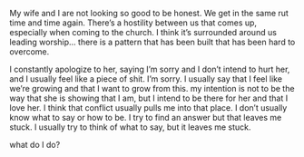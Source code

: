 My wife and I are not looking so good to be honest. We get in the same rut time and time again. There’s a hostility between us that comes up, especially when coming to the church. I think it’s surrounded around us leading worship… there is a pattern that has been built that has been hard to overcome. 

I constantly apologize to her, saying I’m sorry and I don’t intend to hurt her, and I usually feel like a piece of shit. I’m sorry. I usually say that I feel like we’re growing and that I want to grow from this. my intention is not to be the way that she is showing that I am, but I intend to be there for her and that I love her. I think that conflict usually pulls me into that place. I don’t usually know what to say or how to be. I try to find an answer but that leaves me stuck. I usually try to think of what to say, but it leaves me stuck.

what do I do?